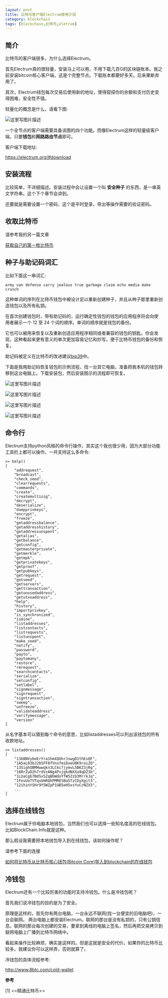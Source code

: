```yaml
---
layout: post
title: 比特币客户端Electrum使用介绍
category: blockchain
tags: [blockchain,比特币,eletrum]
---
```


## 简介

比特币的客户端很多，为什么选择Electrum。

首先Electrum真的很轻量，安装马上可以用，不用下载几百G的区块链账本。我之前安装bitcoin核心客户端，这是个完整节点。下载账本都要好多天。后来果断弃用了。

其次，Electrum钱包每次交易后使用新的地址，使得窥探你的余额和支付历史变得困难，安全性不错。

轻量化的概念是什么，请看下图:


![这里写图片描述](http://img.blog.csdn.net/20170715150657156?watermark/2/text/aHR0cDovL2Jsb2cuY3Nkbi5uZXQvcG9ueV9tYWdnaWU=/font/5a6L5L2T/fontsize/400/fill/I0JBQkFCMA==/dissolve/70/gravity/SouthEast)


一个全节点的客户端需要具备该图的四个功能。而像Electrum这样的轻量级客户端，只要**钱包**和**网路路由节点**即可。



客户端下载地址:

https://electrum.org/#download


## 安装流程

比较简单，不详细描述。安装过程中会让设置一个叫 **安全种子** 的东西，是一串英文字符串。这个下个章节会讲到。

还要就是需要设置一个密码，这个是平时登录，导出等操作需要的验证密码。

## 收取比特币

请参考我的另一篇文章

[获取自己的第一枚比特币](http://blog.csdn.net/pony_maggie/article/details/73776370)


## 种子与助记码词汇

比如下面这一串词汇:

```
army van defense carry jealous true garbage claim echo media make crunch
```




这种单词的序列在比特币钱包中被设计足以重新创建种子，并且从种子那里重新创造钱包以及所有私钥。

在首次创建钱包时，带有助记码的，运行确定性钱包的钱包的应用程序将会向使
用者展示一个 12 至 24 个词的顺序。单词的顺序就是钱包的备份。

它也可以被用来恢复以及重新创造应用程序相同或者兼容的钱包的钥匙。你会发现，这种看起来更有意义的单次更加容易记忆和抄写。便于比特币钱包的备份和恢复。


助记码被定义在比特币的改进建议[bip39](https://github.com/bitcoin/bips/blob/master/bip-0039.mediawiki)中。


下面是我用助记码恢复钱包的示例流程，找一台其它电脑，准备把我本机的钱包转移到这台电脑上。下载安装包，然后安装图示的流程即可恢复。


![这里写图片描述](http://img.blog.csdn.net/20170715150740820?watermark/2/text/aHR0cDovL2Jsb2cuY3Nkbi5uZXQvcG9ueV9tYWdnaWU=/font/5a6L5L2T/fontsize/400/fill/I0JBQkFCMA==/dissolve/70/gravity/SouthEast)



![这里写图片描述](http://img.blog.csdn.net/20170715150751573?watermark/2/text/aHR0cDovL2Jsb2cuY3Nkbi5uZXQvcG9ueV9tYWdnaWU=/font/5a6L5L2T/fontsize/400/fill/I0JBQkFCMA==/dissolve/70/gravity/SouthEast)


![这里写图片描述](http://img.blog.csdn.net/20170715150803865?watermark/2/text/aHR0cDovL2Jsb2cuY3Nkbi5uZXQvcG9ueV9tYWdnaWU=/font/5a6L5L2T/fontsize/400/fill/I0JBQkFCMA==/dissolve/70/gravity/SouthEast)



![这里写图片描述](http://img.blog.csdn.net/20170715150815262?watermark/2/text/aHR0cDovL2Jsb2cuY3Nkbi5uZXQvcG9ueV9tYWdnaWU=/font/5a6L5L2T/fontsize/400/fill/I0JBQkFCMA==/dissolve/70/gravity/SouthEast)




## 命令行

Electrum支持python风格的命令行操作，其实这个我也很少用，因为大部分功能工具栏上都可以操作。一共支持这么多命令:

```
>> help()
[
    "addrequest", 
    "broadcast", 
    "check_seed", 
    "clearrequests", 
    "commands", 
    "create", 
    "createmultisig", 
    "decrypt", 
    "deserialize", 
    "dumpprivkeys", 
    "encrypt", 
    "freeze", 
    "getaddressbalance", 
    "getaddresshistory", 
    "getaddressunspent", 
    "getalias", 
    "getbalance", 
    "getconfig", 
    "getmasterprivate", 
    "getmerkle", 
    "getmpk", 
    "getprivatekeys", 
    "getproof", 
    "getpubkeys", 
    "getrequest", 
    "getseed", 
    "getservers", 
    "gettransaction", 
    "getunusedaddress", 
    "getutxoaddress", 
    "help", 
    "history", 
    "importprivkey", 
    "is_synchronized", 
    "ismine", 
    "listaddresses", 
    "listcontacts", 
    "listrequests", 
    "listunspent", 
    "make_seed", 
    "notify", 
    "password", 
    "payto", 
    "paytomany", 
    "restore", 
    "rmrequest", 
    "searchcontacts", 
    "serialize", 
    "setconfig", 
    "setlabel", 
    "signmessage", 
    "signrequest", 
    "signtransaction", 
    "sweep", 
    "unfreeze", 
    "validateaddress", 
    "verifymessage", 
    "version"
]
```

从名字基本可以猜到每个命令的意思，比如listaddresses可以列出该钱包的所有收款地址。

```
>> listaddresses()
[
    "13kBNVybeErYra1hmXQGhrJswgD1thEsQF", 
    "1A5aL83bJ2bSFF8fVnxfmiDxeU8K9raiZQ", 
    "13SighQBMHwwqkn3LCkc7jymvL5BKZ3jRq", 
    "16RrZuD2h7rdVzANg4PvjgkdNXXa9qDZ3b", 
    "1LUaCgb7NdSv5ZqBbWdoYfW5Zzb3MrrkJq", 
    "1FevUo7VTqxUmRQkPMRESBa5TzCDyXgit3", 
    "12ihinYSHr9Y5WZpP1UB5eH5xsYuCcNZX3", 
    ...
]
```

## 选择在线钱包

Electrum属于你电脑本地钱包，当然我们也可以选择一些知名度高的在线钱包。比如BlockChain.Info就是这种。

那么假设我需要把本地钱包导入到在线钱包，该如何操作呢？


请参考下面的连接


[如何将比特币从比特币核心钱包(Bitcoin Core)导入到blockchain的在线钱包](http://www.togof.com/qiushi/2013.htm)


## 冷钱包

Electrum还有一个比较厉害的功能时支持冷钱包。什么是冷钱包呢？

首先我们说冷钱包的目的是为了安全。

原理是这样的，首先你有两台电脑，一台永远不联网(找一台便宜的旧电脑吧)，一台会联网。
两台电脑上都安装Electrum。联网的那台是没有私钥的，只有公钥信息。联网的那台每次创建的交易，要拿到离线的电脑上签名，然后再把交易拷贝到联网电脑上广播到比特币网络中。

看起来操作比较麻烦，确实是这样的。但是这就是安全的代价。如果你的比特币比较多，我建议你可以这样弄，否则就算了。


冷钱包的具体流程参考:

http://www.8btc.com/cold-wallet



**参考**

[1] <<精通比特币>>
